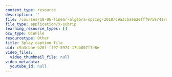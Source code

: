 ```yaml
---
content_type: resource
description: ''
file: /courses/18-06-linear-algebra-spring-2010/c9a3cbaeb20fff97597417db007f7e8e_QVKj3LADCnA.srt
file_type: application/x-subrip
learning_resource_types: []
ocw_type: OCWFile
resourcetype: Other
title: 3play caption file
uid: c9a3cbae-b20f-ff97-5974-17db007f7e8e
video_files:
  video_thumbnail_file: null
video_metadata:
  youtube_id: null
---
```


